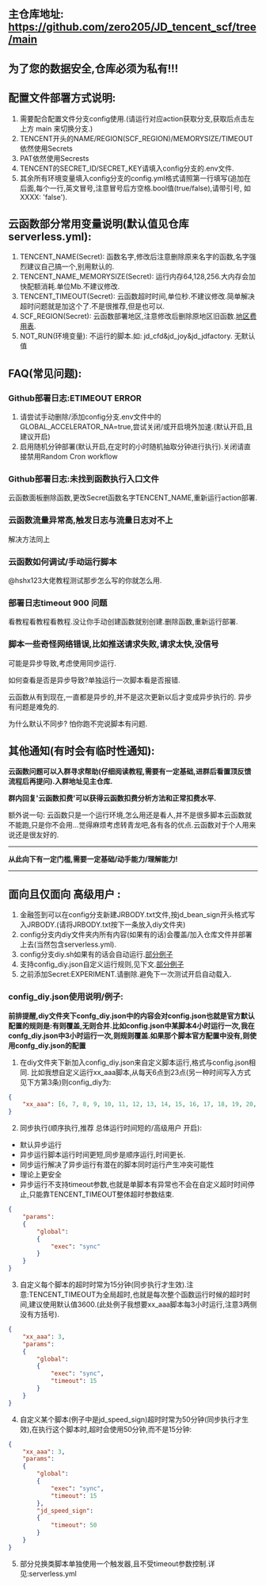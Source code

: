 ## 主仓库地址: https://github.com/zero205/JD_tencent_scf/tree/main
## 为了您的数据安全,仓库必须为私有!!!
## 配置文件部署方式说明:
1. 需要配合配置文件分支config使用.(请运行对应action获取分支,获取后点击左上方 main 来切换分支.)
2. TENCENT开头的NAME/REGION(SCF_REGION)/MEMORYSIZE/TIMEOUT依然使用Secrets
3. PAT依然使用Secrests
4. TENCENT的SECRET_ID/SECRET_KEY请填入config分支的.env文件.
5. 其余所有环境变量填入config分支的config.yml格式请照第一行填写(追加在后面,每个一行,英文冒号,注意冒号后方空格.bool值(true/false),请带引号, 如XXXX: 'false').

## 云函数部分常用变量说明(默认值见仓库serverless.yml):
1. TENCENT_NAME(Secret): 函数名字,修改后注意删除原来名字的函数,名字强烈建议自己搞一个,别用默认的.
2. TENCENT_NAME_MEMORYSIZE(Secret): 运行内存64,128,256.大内存会加快配额消耗.单位Mb.不建议修改.
3. TENCENT_TIMEOUT(Secret): 云函数超时时间,单位秒.不建议修改.简单解决超时问题就是加这个了.不是很推荐,但是也可以.
4. SCF_REGION(Secret): 云函数部署地区,注意修改后删除原地区旧函数.[地区费用表](https://cloud.tencent.com/document/product/583/12281).
5. NOT_RUN(环境变量): 不运行的脚本.如: jd_cfd&jd_joy&jd_jdfactory. 无默认值

## FAQ(常见问题):
### Github部署日志:ETIMEOUT ERROR
1. 请尝试手动删除/添加config分支.env文件中的GLOBAL_ACCELERATOR_NA=true,尝试关闭/或开启境外加速.(默认开启,且建议开启)
2. 启用随机分钟部署(默认开启,在定时的小时随机抽取分钟进行执行).关闭请直接禁用Random Cron workflow
### Github部署日志:未找到函数执行入口文件
云函数面板删除函数,更改Secret函数名字TENCENT_NAME,重新运行action部署.
### 云函数流量异常高,触发日志与流量日志对不上
解决方法同上
### 云函数如何调试/手动运行脚本
@hshx123大佬教程测试那步怎么写的你就怎么用.
### 部署日志timeout 900 问题
看教程看教程看教程.没让你手动创建函数就别创建.删除函数,重新运行部署.
### 脚本一些奇怪网络错误,比如推送请求失败,请求太快,没信号
可能是异步导致,考虑使用同步运行.

如何查看是否是异步导致?单独运行一次脚本看是否报错.

云函数从有到现在,一直都是异步的,并不是这次更新以后才变成异步执行的. 异步有问题是难免的.

为什么默认不同步? 怕你跑不完说脚本有问题.
## 其他通知(有时会有临时性通知):

**云函数问题可以入群寻求帮助(仔细阅读教程,需要有一定基础,进群后看置顶反馈流程后再提问).入群地址见主仓库.**

**群内回复'云函数扣费'可以获得云函数扣费分析方法和正常扣费水平.**

额外说一句: 云函数只是一个运行环境,怎么用还是看人,并不是很多脚本云函数就不能跑,只是你不会用...觉得麻烦考虑转青龙吧,各有各的优点.云函数对于个人用来说还是很友好的.
***
**从此向下有一定门槛,需要一定基础/动手能力/理解能力!**
***
## 面向且仅面向 高级用户 :
1. 金融签到可以在config分支新建JRBODY.txt文件,按jd_bean_sign开头格式写入JRBODY.(请将JRBODY.txt按下一条放入diy文件夹)
2. config分支内diy文件夹内所有内容(如果有的话)会覆盖/加入仓库文件并部署上去(当然包含serverless.yml).
3. config分支diy.sh如果有的话会自动运行.[部分例子](https://github.com/Ca11back/scf-experiment/tree/master/examples)
4. 支持config_diy.json自定义运行规则,见下文.[部分例子](https://github.com/Ca11back/scf-experiment/tree/master/examples)
5. 之前添加Secret:EXPERIMENT.请删除.避免下一次测试开启自动载入.
### config_diy.json使用说明/例子:
**前排提醒,diy文件夹下confg_diy.json中的内容会对config.json也就是官方默认配置的规则是:有则覆盖,无则合并.比如config.json中某脚本4小时运行一次,我在confg_diy.json中3小时运行一次,则规则覆盖.如果那个脚本官方配置中没有,则使用confg_diy.json的配置**

1. 在diy文件夹下新加入config_diy.json来自定义脚本运行,格式与config.json相同. 比如我想自定义运行xx_aaa脚本,从每天6点到23点(另一种时间写入方式见下方第3条)则config_diy为:
```json
{
    "xx_aaa": [6, 7, 8, 9, 10, 11, 12, 13, 14, 15, 16, 17, 18, 19, 20, 21, 22, 23],
}
```
2. 同步执行(顺序执行,推荐 总体运行时间短的/高级用户 开启):
- 默认异步运行
- 异步运行脚本运行时间更短,同步是顺序运行,时间更长.
- 同步运行解决了异步运行有潜在的脚本同时运行产生冲突可能性
- 理论上更安全
- 异步运行不支持timeout参数,也就是单脚本有异常也不会在自定义超时时间停止,只能靠TENCENT_TIMEOUT整体超时参数结束.
```json
{
    "params":
    {
        "global":
        {
            "exec": "sync"
        }
    }
}
```
3. 自定义每个脚本的超时时常为15分钟(同步执行才生效).注意:TENCENT_TIMEOUT为全局超时,也就是每次整个函数运行时候的超时时间,建议使用默认值3600.(此处例子我想要xx_aaa脚本每3小时运行,注意3两侧没有方括号).
```json
{
    "xx_aaa": 3,
    "params":
    {
        "global":
        {
            "exec": "sync",
            "timeout": 15
        }
    }
}
```
4. 自定义某个脚本(例子中是jd_speed_sign)超时时常为50分钟(同步执行才生效),在执行这个脚本时,超时会使用50分钟,而不是15分钟:
```json
{
    "xx_aaa": 3,
    "params":
    {
        "global":
        {
            "exec": "sync",
            "timeout": 15
        },
        "jd_speed_sign":
        {
            "timeout": 50
        }
    }
}
```
5. 部分兑换类脚本单独使用一个触发器,且不受timeout参数控制.详见:serverless.yml

